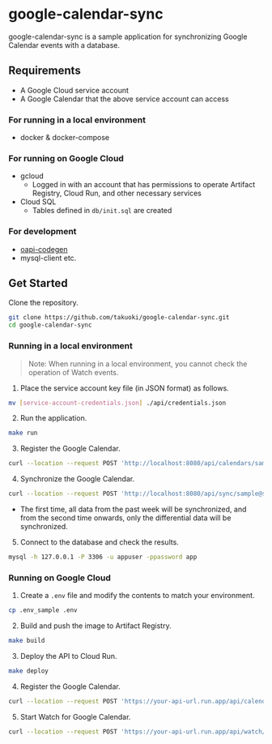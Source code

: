 # google-calendar-sync

google-calendar-sync is a sample application for synchronizing Google Calendar events with a database.

## Requirements

- A Google Cloud service account
- A Google Calendar that the above service account can access

### For running in a local environment

- docker & docker-compose

### For running on Google Cloud

- gcloud
  - Logged in with an account that has permissions to operate Artifact Registry, Cloud Run, and other necessary services
- Cloud SQL
  - Tables defined in `db/init.sql` are created

### For development

- [oapi-codegen](https://github.com/oapi-codegen/oapi-codegen)
- mysql-client etc.

## Get Started

Clone the repository.

```sh
git clone https://github.com/takuoki/google-calendar-sync.git
cd google-calendar-sync
```

### Running in a local environment

> Note: When running in a local environment, you cannot check the operation of Watch events.

1. Place the service account key file (in JSON format) as follows.

```sh
mv [service-account-credentials.json] ./api/credentials.json
```

2. Run the application.

```sh
make run
```

3. Register the Google Calendar.

```sh
curl --location --request POST 'http://localhost:8080/api/calendars/sample@sample.com/?name=sample'
```

4. Synchronize the Google Calendar.

```sh
curl --location --request POST 'http://localhost:8080/api/sync/sample@sample.com/'
```

- The first time, all data from the past week will be synchronized, and from the second time onwards, only the differential data will be synchronized.

5. Connect to the database and check the results.

```sh
mysql -h 127.0.0.1 -P 3306 -u appuser -ppassword app
```

### Running on Google Cloud

1. Create a `.env` file and modify the contents to match your environment.

```sh
cp .env_sample .env
```

2. Build and push the image to Artifact Registry.

```sh
make build
```

3. Deploy the API to Cloud Run.

```sh
make deploy
```

4. Register the Google Calendar.

```sh
curl --location --request POST 'https://your-api-url.run.app/api/calendars/sample@sample.com/?name=sample'
```

5. Start Watch for Google Calendar.

```sh
curl --location --request POST 'https://your-api-url.run.app/api/watch/sample@sample.com/'
```
